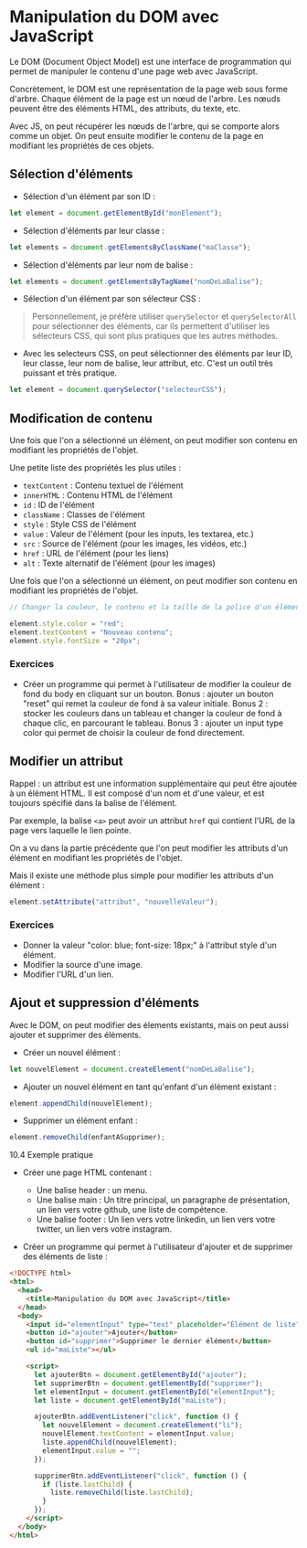 # Manipulation du DOM avec JavaScript

Le DOM (Document Object Model) est une interface de programmation qui permet de manipuler le contenu d'une page web avec JavaScript.

Concrètement, le DOM est une représentation de la page web sous forme d'arbre. Chaque élément de la page est un nœud de l'arbre. Les nœuds peuvent être des éléments HTML, des attributs, du texte, etc.

Avec JS, on peut récupérer les nœuds de l'arbre, qui se comporte alors comme un objet. On peut ensuite modifier le contenu de la page en modifiant les propriétés de ces objets.

## Sélection d'éléments

- Sélection d'un élément par son ID :

```js
let element = document.getElementById("monElement");
```

- Sélection d'éléments par leur classe :

```js
let elements = document.getElementsByClassName("maClasse");
```

- Sélection d'éléments par leur nom de balise :

```js
let elements = document.getElementsByTagName("nomDeLaBalise");
```

- Sélection d'un élément par son sélecteur CSS :

> Personnellement, je préfère utiliser `querySelector` et `querySelectorAll` pour sélectionner des éléments, car ils permettent d'utiliser les sélecteurs CSS, qui sont plus pratiques que les autres méthodes.

- Avec les selecteurs CSS, on peut sélectionner des éléments par leur ID, leur classe, leur nom de balise, leur attribut, etc. C'est un outil très puissant et très pratique.

```js
let element = document.querySelector("selecteurCSS");
```

## Modification de contenu

Une fois que l'on a sélectionné un élément, on peut modifier son contenu en modifiant les propriétés de l'objet.

Une petite liste des propriétés les plus utiles :

- `textContent` : Contenu textuel de l'élément
- `innerHTML` : Contenu HTML de l'élément
- `id` : ID de l'élément
- `className` : Classes de l'élément
- `style` : Style CSS de l'élément
- `value` : Valeur de l'élément (pour les inputs, les textarea, etc.)
- `src` : Source de l'élément (pour les images, les vidéos, etc.)
- `href` : URL de l'élément (pour les liens)
- `alt` : Texte alternatif de l'élément (pour les images)

Une fois que l'on a sélectionné un élément, on peut modifier son contenu en modifiant les propriétés de l'objet.

```js
// Changer la couleur, le contenu et la taille de la police d'un élément :

element.style.color = "red";
element.textContent = "Nouveau contenu";
element.style.fontSize = "20px";
```

### Exercices

- Créer un programme qui permet à l'utilisateur de modifier la couleur de fond du body en cliquant sur un bouton. Bonus : ajouter un bouton "reset" qui remet la couleur de fond à sa valeur initiale. Bonus 2 : stocker les couleurs dans un tableau et changer la couleur de fond à chaque clic, en parcourant le tableau. Bonus 3 : ajouter un input type color qui permet de choisir la couleur de fond directement.

## Modifier un attribut

Rappel : un attribut est une information supplémentaire qui peut être ajoutée à un élément HTML. Il est composé d'un nom et d'une valeur, et est toujours spécifié dans la balise de l'élément.

Par exemple, la balise `<a>` peut avoir un attribut `href` qui contient l'URL de la page vers laquelle le lien pointe.

On a vu dans la partie précédente que l'on peut modifier les attributs d'un élément en modifiant les propriétés de l'objet.

Mais il existe une méthode plus simple pour modifier les attributs d'un élément :

```js
element.setAttribute("attribut", "nouvelleValeur");
```

### Exercices

- Donner la valeur "color: blue; font-size: 18px;" à l'attribut style d'un élément.
- Modifier la source d'une image.
- Modifier l'URL d'un lien.

## Ajout et suppression d'éléments

Avec le DOM, on peut modifier des élements existants, mais on peut aussi ajouter et supprimer des éléments.

- Créer un nouvel élément :

```js
let nouvelElement = document.createElement("nomDeLaBalise");
```

- Ajouter un nouvel élément en tant qu'enfant d'un élément existant :

```js
element.appendChild(nouvelElement);
```

- Supprimer un élément enfant :

```js
element.removeChild(enfantASupprimer);
```

10.4 Exemple pratique

- Créer une page HTML contenant :

  - Une balise header : un menu.
  - Une balise main : Un titre principal, un paragraphe de présentation, un lien vers votre github, une liste de compétence.
  - Une balise footer : Un lien vers votre linkedin, un lien vers votre twitter, un lien vers votre instagram.

- Créer un programme qui permet à l'utilisateur d'ajouter et de supprimer des éléments de liste :

```html
<!DOCTYPE html>
<html>
  <head>
    <title>Manipulation du DOM avec JavaScript</title>
  </head>
  <body>
    <input id="elementInput" type="text" placeholder="Élément de liste" />
    <button id="ajouter">Ajouter</button>
    <button id="supprimer">Supprimer le dernier élément</button>
    <ul id="maListe"></ul>

    <script>
      let ajouterBtn = document.getElementById("ajouter");
      let supprimerBtn = document.getElementById("supprimer");
      let elementInput = document.getElementById("elementInput");
      let liste = document.getElementById("maListe");

      ajouterBtn.addEventListener("click", function () {
        let nouvelElement = document.createElement("li");
        nouvelElement.textContent = elementInput.value;
        liste.appendChild(nouvelElement);
        elementInput.value = "";
      });

      supprimerBtn.addEventListener("click", function () {
        if (liste.lastChild) {
          liste.removeChild(liste.lastChild);
        }
      });
    </script>
  </body>
</html>
```
